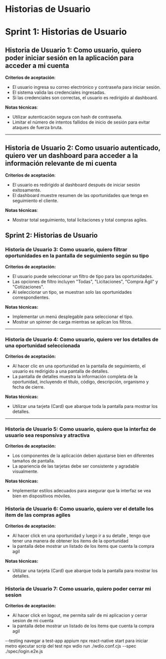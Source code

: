 # Historias de Usuario
# Sprint 1: Historias de Usuario

## Historia de Usuario 1: Como usuario, quiero poder iniciar sesión en la aplicación para acceder a mi cuenta

**Criterios de aceptación**:
- El usuario ingresa su correo electrónico y contraseña para iniciar sesión.
- El sistema valida las credenciales ingresadas.
- Si las credenciales son correctas, el usuario es redirigido al dashboard.


**Notas técnicas**:
- Utilizar autenticación segura con hash de contraseña.
- Limitar el número de intentos fallidos de inicio de sesión para evitar ataques de fuerza bruta.

---

## Historia de Usuario 2: Como usuario autenticado, quiero ver un dashboard para acceder a la información relevante de mi cuenta

**Criterios de aceptación**:
- El usuario es redirigido al dashboard después de iniciar sesión exitosamente.
- El dashboard muestre resumen de las oportunidades que tenga en seguimiento el cliente.


**Notas técnicas**: 
- Mostrar total seguimiento, total licitaciones y total compras agiles.


## Sprint 2: Historias de Usuario

### Historia de Usuario 3: Como usuario, quiero filtrar oportunidades en la pantalla de seguimiento según su tipo

**Criterios de aceptación:**
- El usuario puede seleccionar un filtro de tipo para las oportunidades.
- Las opciones de filtro incluyen "Todas", "Licitaciones", "Compra Ágil" y "Cotizaciones".
- Al seleccionar un tipo, se muestran solo las oportunidades correspondientes.

**Notas técnicas:**
- Implementar un menú desplegable para seleccionar el tipo.
- Mostrar un spinner de carga mientras se aplican los filtros.

---

### Historia de Usuario 4: Como usuario, quiero ver los detalles de una oportunidad seleccionada

**Criterios de aceptación:**
- Al hacer clic en una oportunidad en la pantalla de seguimiento, el usuario es redirigido a una pantalla de detalles.
- La pantalla de detalles muestra la información completa de la oportunidad, incluyendo el título, código, descripción, organismo y fecha de cierre.

**Notas técnicas:**
- Utilizar una tarjeta (Card) que abarque toda la pantalla para mostrar los detalles.

---

### Historia de Usuario 5: Como usuario, quiero que la interfaz de usuario sea responsiva y atractiva

**Criterios de aceptación:**
- Los componentes de la aplicación deben ajustarse bien en diferentes tamaños de pantalla.
- La apariencia de las tarjetas debe ser consistente y agradable visualmente.

**Notas técnicas:**
- Implementar estilos adecuados para asegurar que la interfaz se vea bien en dispositivos móviles.


### Historia de Usuario 6: Como usuario, quiero ver el detalle los item de las compras agiles 

**Criterios de aceptación:**
- Al hacer click en una oportunidad y luego ir a su detalle , tengo que tener una manera de obtener los items de la oportunidad
- la pantalla debe mostrar un listado de los items que cuenta la compra agil

**Notas técnicas:**
- Utilizar una tarjeta (Card) que abarque toda la pantalla para mostrar los detalles.


### Historia de Usuario 7: Como usuario, quiero poder cerrar mi sesion

**Criterios de aceptación:**
- Al hacer click en logout, me permita salir de mi aplicacion y cerrar sesion de mi cuenta
- la pantalla debe mostrar un listado de los items que cuenta la compra agil






--testing
 navegar a test-app
    appium
    npx react-native start para iniciar metro 
    ejecutar scrip del test
    npx wdio run ./wdio.conf.cjs --spec ./spec/login.e2e.js